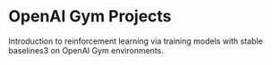 # OpenAI Gym Projects
 Introduction to reinforcement learning via training models with stable baselines3 on OpenAI Gym environments.
